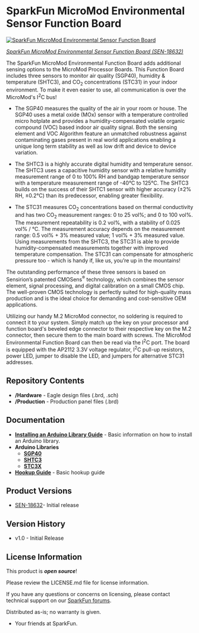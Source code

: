 SparkFun MicroMod Environmental Sensor Function Board
========================================

[![SparkFun MicroMod Environmental Sensor Function Board](https://cdn.sparkfun.com/assets/parts/1/8/1/4/8/18632-SparkFun_MicroMod_Environmental_Function_Board-01.jpg)](https://www.sparkfun.com/products/18632)

[*SparkFun MicroMod Environmental Sensor Function Board (SEN-18632)*](https://www.sparkfun.com/products/18632)

The SparkFun MicroMod Environmental Function Board adds additional sensing options to the MicroMod Processor Boards. This Function Board includes three sensors to monitor air quality (SGP40), humidity & temperature (SHTC3), and CO<sub>2</sub> concentrations (STC31) in your indoor environment. To make it even easier to use, all communication is over the MicroMod's I<sup>2</sup>C bus!

* The SGP40 measures the quality of the air in your room or house. The SGP40 uses a metal oxide (MOx) sensor with a temperature controlled micro hotplate and provides a humidity-compensated volatile organic compound (VOC) based indoor air quality signal. Both the sensing element and VOC Algorithm feature an unmatched robustness against contaminating gases present in real world applications enabling a unique long term stability as well as low drift and device to device variation.

* The SHTC3 is a highly accurate digital humidity and temperature sensor. The SHTC3 uses a capacitive humidity sensor with a relative humidity measurement range of 0 to 100% RH and bandgap temperature sensor with a temperature measurement range of -40&deg;C to 125&deg;C. The SHTC3 builds on the success of their SHTC1 sensor with higher accuracy (±2% RH, ±0.2&deg;C) than its predecessor, enabling greater flexibility.

* The STC31 measures CO<sub>2</sub> concentrations based on thermal conductivity and has two CO<sub>2</sub> measurement ranges: 0 to 25 vol%; and 0 to 100 vol%. The measurement repeatability is 0.2 vol%, with a stability of 0.025 vol% / °C. The measurement accuracy depends on the measurement range: 0.5 vol% + 3% measured value; 1 vol% + 3% measured value. Using measurements from the SHTC3, the STC31 is able to provide humidity-compensated measurements together with improved temperature compensation.  The STC31 can compensate for atmospheric pressure too - which is handy if, like us, you’re up in the mountains!

The outstanding performance of these three sensors is based on Sensirion’s patented CMOSens<sup>&reg;</sup> technology, which combines the sensor element, signal processing, and digital calibration on a small CMOS chip. The well-proven CMOS technology is perfectly suited for high-quality mass production and is the ideal choice for demanding and cost-sensitive OEM applications.

Utilizing our handy M.2 MicroMod connector, no soldering is required to connect it to your system. Simply match up the key on your processor and function board's beveled edge connector to their respective key on the M.2 connector, then secure them to the main board with screws. The MicroMod Environmental Function Board can then be read via the I<sup>2</sup>C port. The board is equipped with the AP2112 3.3V voltage regulator, I<sup>2</sup>C pull-up resistors, power LED, jumper to disable the LED, and jumpers for alternative STC31 addresses. 


Repository Contents
-------------------

* **/Hardware** - Eagle design files (.brd, .sch)
* **/Production** - Production panel files (.brd)

Documentation
--------------

* **[Installing an Arduino Library Guide](https://learn.sparkfun.com/tutorials/installing-an-arduino-library/all)** - Basic information on how to install an Arduino library.
* **Arduino Libraries**
  * **[SGP40](https://github.com/sparkfun/SparkFun_SGP40_Arduino_Library)**
  * **[SHTC3](https://github.com/sparkfun/SparkFun_SHTC3_Arduino_Library)**
  * **[STC3X](https://github.com/sparkfun/SparkFun_STC3x_Arduino_Library)**
* **[Hookup Guide](https://learn.sparkfun.com/tutorials/2001)** - Basic hookup guide


Product Versions
----------------

* [SEN-18632](https://www.sparkfun.com/products/18632)- Initial release


Version History
---------------

* v1.0 - Initial Release


License Information
-------------------

This product is _**open source**_! 

Please review the LICENSE.md file for license information. 

If you have any questions or concerns on licensing, please contact technical support on our [SparkFun forums](https://forum.sparkfun.com/viewforum.php?f=152).

Distributed as-is; no warranty is given.

- Your friends at SparkFun.

_<COLLABORATION CREDIT>_
